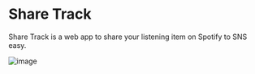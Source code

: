 # Share Track
Share Track is a web app to share your listening item on Spotify to SNS easy.

![image](https://github.com/sushi-chaaaan/trackshare/assets/71284054/ae2c124f-9187-46b8-ae3c-6a394f40e972)
